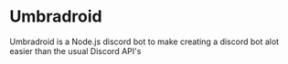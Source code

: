 # Umbradroid
Umbradroid is a Node.js discord bot to make creating a discord bot alot easier than the usual Discord API's 
